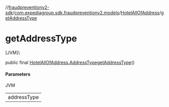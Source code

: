 //[fraudpreventionv2-sdk](../../../index.md)/[com.expediagroup.sdk.fraudpreventionv2.models](../index.md)/[HotelAllOfAddress](index.md)/[getAddressType](get-address-type.md)

# getAddressType

[JVM]\

public final [HotelAllOfAddress.AddressType](-address-type/index.md)[getAddressType](get-address-type.md)()

#### Parameters

JVM

| |
|---|
| addressType |
